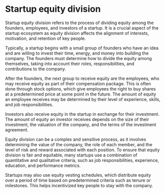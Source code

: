 # Startup equity division 

Startup equity division refers to the process of dividing equity among the founders, employees, and investors of a startup. It is a crucial aspect of the startup ecosystem as equity division affects the alignment of interests, motivation, and retention of key people.

Typically, a startup begins with a small group of founders who have an idea and are willing to invest their time, energy, and money into building the company. The founders must determine how to divide the equity among themselves, taking into account their roles, responsibilities, and contributions to the company.

After the founders, the next group to receive equity are the employees, who may receive equity as part of their compensation package. This is often done through stock options, which give employees the right to buy shares at a predetermined price at some point in the future. The amount of equity an employee receives may be determined by their level of experience, skills, and job responsibilities.

Investors also receive equity in the startup in exchange for their investment. The amount of equity an investor receives depends on the size of their investment, the valuation of the company, and the terms of the investment agreement.

Equity division can be a complex and sensitive process, as it involves determining the value of the company, the role of each member, and the level of risk and reward associated with each position. To ensure that equity division is fair and equitable, many startups use a combination of quantitative and qualitative criteria, such as job responsibilities, experience, education, and performance metrics.

Startups may also use equity vesting schedules, which distribute equity over a period of time based on predetermined criteria such as tenure or milestones. This helps incentivized key people to stay with the company.
